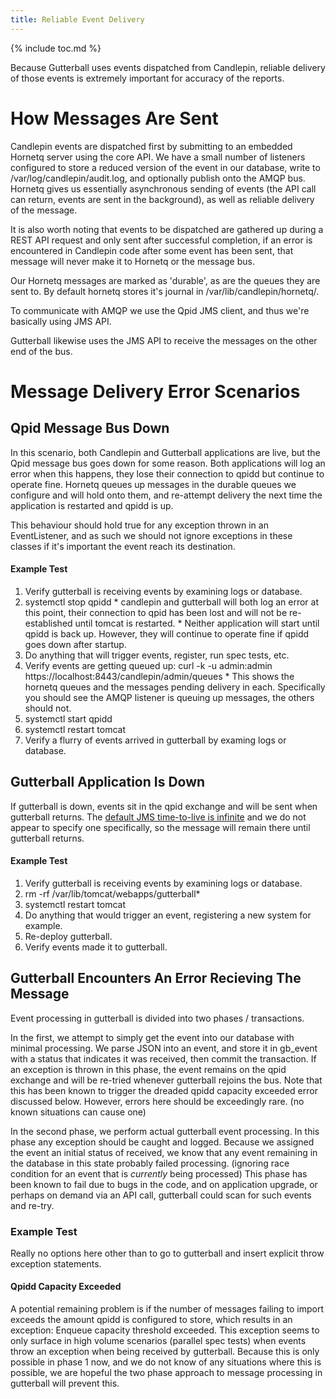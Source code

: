 ```yaml
---
title: Reliable Event Delivery
---
```

{% include toc.md %}

Because Gutterball uses events dispatched from Candlepin, reliable delivery of those events is extremely important for accuracy of the reports.

# How Messages Are Sent

Candlepin events are dispatched first by submitting to an embedded Hornetq server using the core API. We have a small number of listeners configured to store a reduced version of the event in our database, write to /var/log/candlepin/audit.log, and optionally publish onto the AMQP bus. Hornetq gives us essentially asynchronous sending of events (the API call can return, events are sent in the background), as well as reliable delivery of the message.

It is also worth noting that events to be dispatched are gathered up during a REST API request and only sent after successful completion, if an error is encountered in Candlepin code after some event has been sent, that message will never make it to Hornetq or the message bus.

Our Hornetq messages are marked as 'durable', as are the queues they are sent to. By default hornetq stores it's journal in /var/lib/candlepin/hornetq/.

To communicate with AMQP we use the Qpid JMS client, and thus we're basically using JMS API.

Gutterball likewise uses the JMS API to receive the messages on the other end of the bus.

# Message Delivery Error Scenarios

## Qpid Message Bus Down

In this scenario, both Candlepin and Gutterball applications are live, but the Qpid message bus goes down for some reason. Both applications will log an error when this happens, they lose their connection to qpidd but continue to operate fine. Hornetq queues up messages in the durable queues we configure and will hold onto them, and re-attempt delivery the next time the application is restarted and qpidd is up.

This behaviour should hold true for any exception thrown in an EventListener, and as such we should not ignore exceptions in these classes if it's important the event reach its destination.

#### Example Test

  1. Verify gutterball is receiving events by examining logs or database.
  1. systemctl stop qpidd
    * candlepin and gutterball will both log an error at this point, their connection to qpid has been lost and will not be re-established until tomcat is restarted.
    * Neither application will start until qpidd is back up. However, they will continue to operate fine if qpidd goes down after startup.
  1. Do anything that will trigger events, register, run spec tests, etc.
  1. Verify events are getting queued up: curl -k -u admin:admin https://localhost:8443/candlepin/admin/queues
    * This shows the hornetq queues and the messages pending delivery in each. Specifically you should see the AMQP listener is queuing up messages, the others should not.
  1. systemctl start qpidd
  1. systemctl restart tomcat
  1. Verify a flurry of events arrived in gutterball by examing logs or database.


## Gutterball Application Is Down

If gutterball is down, events sit in the qpid exchange and will be sent when gutterball returns. The [default JMS time-to-live is infinite](http://docs.oracle.com/javaee/1.4/api/javax/jms/Message.html#DEFAULT_TIME_TO_LIVE) and we do not appear to specify one specifically, so the message will remain there until gutterball returns.

#### Example Test

  1. Verify gutterball is receiving events by examining logs or database.
  1. rm -rf /var/lib/tomcat/webapps/gutterball*
  1. systemctl restart tomcat
  1. Do anything that would trigger an event, registering a new system for example.
  1. Re-deploy gutterball.
  1. Verify events made it to gutterball.


## Gutterball Encounters An Error Recieving The Message

Event processing in gutterball is divided into two phases / transactions.

In the first, we attempt to simply get the event into our database with minimal processing. We parse JSON into an event, and store it in gb_event with a status that indicates it was received, then commit the transaction. If an exception is thrown in this phase, the event remains on the qpid exchange and will be re-tried whenever gutterball rejoins the bus. Note that this has been known to trigger the dreaded qpidd capacity exceeded error discussed below. However, errors here should be exceedingly rare. (no known situations can cause one)

In the second phase, we perform actual gutterball event processing. In this phase any exception should be caught and logged. Because we assigned the event an initial status of received, we know that any event remaining in the database in this state probably failed processing. (ignoring race condition for an event that is *currently* being processed) This phase has been known to fail due to bugs in the code, and on application upgrade, or perhaps on demand via an API call, gutterball could scan for such events and re-try.

### Example Test

Really no options here other than to go to gutterball and insert explicit throw exception statements.

#### Qpidd Capacity Exceeded

A potential remaining problem is if the number of messages failing to import exceeds the amount qpidd is configured to store, which results in an exception: Enqueue capacity threshold exceeded. This exception seems to only surface in high volume scenarios (parallel spec tests) when events throw an exception when being received by gutterball. Because this is only possible in phase 1 now, and we do not know of any situations where this is possible, we are hopeful the two phase approach to message processing in gutterball will prevent this.

